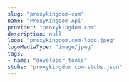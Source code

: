 ```yaml
---
slug: "proxykingdom-com"
name: "ProxyKingdom-Api"
provider: "proxykingdom.com"
description: null
logo: "proxykingdom.com-logo.jpeg"
logoMediaType: "image/jpeg"
tags:
- name: "developer_tools"
stubs: "proxykingdom.com-stubs.json"
---
```

